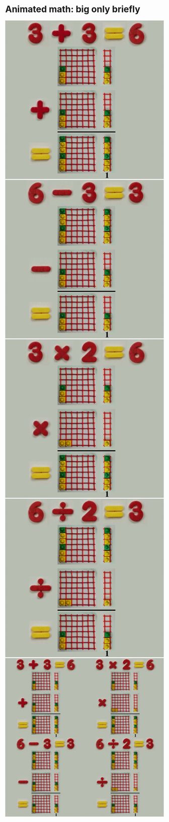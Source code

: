 # Animated math: big only briefly

![](../img/dynamic_d1_r_plus.gif)
![](../img/dynamic_d1_r_minus.gif)
![](../img/dynamic_d1_r_times.gif)
![](../img/dynamic_d1_r_div.gif)
![](../img/dynamic_d1_r_plus_times_minus_div.gif)
